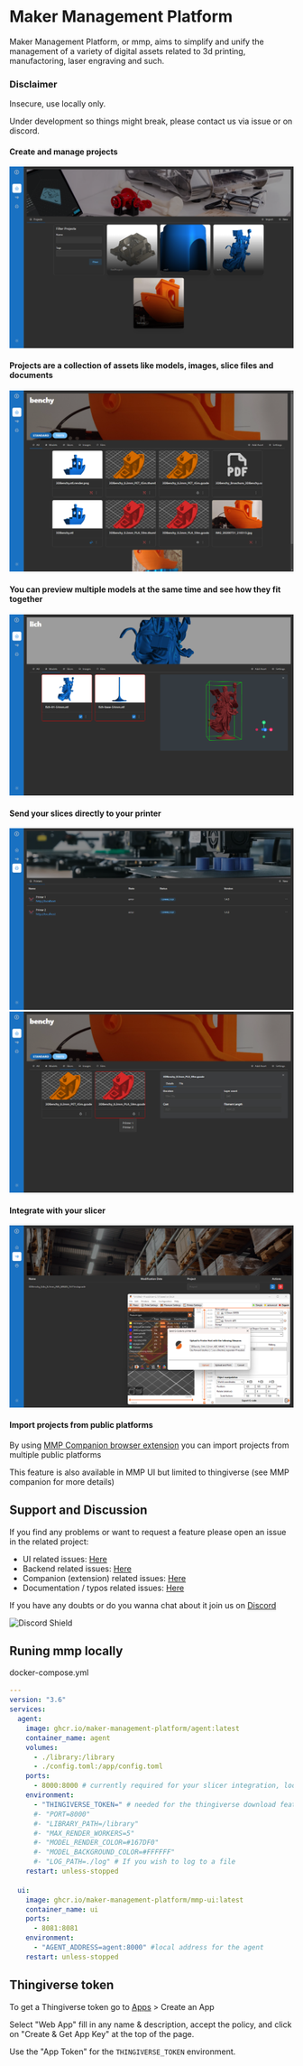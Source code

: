 # Maker Management Platform

Maker Management Platform, or mmp, aims to simplify and unify the management of a variety of digital assets related to 3d printing, manufactoring, laser engraving and such.

### Disclaimer
Insecure, use locally only.

Under development so things might break, please contact us via issue or on discord.

#### Create and manage projects
![Projects](/assets/projects.png)
#### Projects are a collection of assets like models, images, slice files and documents
![Projects](/assets/assets.png)
#### You can preview multiple models at the same time and see how they fit together
![Projects](/assets/model_preview.png)
#### Send your slices directly to your printer
![Projects](/assets/printers.png)
![Projects](/assets/slices_send_to_printer.png)
#### Integrate with your slicer
![Projects](/assets/slicer_integration.png)
#### Import projects from public platforms
By using [MMP Companion browser extension](https://github.com/Maker-Management-Platform/mmp-companion) you can import projects from multiple public platforms

This feature is also available in MMP UI but limited to thingiverse (see MMP companion for more details)


## Support and Discussion
If you find any problems or want to request a feature please open an issue in the related project:
- UI related issues: [Here](https://github.com/Maker-Management-Platform/mmp-ui/issues)
- Backend related issues: [Here](https://github.com/Maker-Management-Platform/agent/issues)
- Companion (extension) related issues: [Here](https://github.com/Maker-Management-Platform/mmp-companion/issues)
- Documentation / typos related issues: [Here](https://github.com/Maker-Management-Platform/docs/issues)

If you have any doubts or do you wanna chat about it join us on [Discord](https://discord.gg/SqxKE3Ve4Z)

![Discord Shield](https://discordapp.com/api/guilds/1013417395777450034/widget.png?style=shield)

## Runing mmp locally

docker-compose.yml
``` yaml
---
version: "3.6"
services:
  agent:
    image: ghcr.io/maker-management-platform/agent:latest
    container_name: agent
    volumes:
      - ./library:/library
      - ./config.toml:/app/config.toml
    ports:
      - 8000:8000 # currently required for your slicer integration, looking for a workaround
    environment:
      - "THINGIVERSE_TOKEN=" # needed for the thingiverse download feature
      #- "PORT=8000"
      #- "LIBRARY_PATH=/library"
      #- "MAX_RENDER_WORKERS=5"
      #- "MODEL_RENDER_COLOR=#167DF0"
      #- "MODEL_BACKGROUND_COLOR=#FFFFFF"
      #- "LOG_PATH=./log" # If you wish to log to a file
    restart: unless-stopped

  ui:
    image: ghcr.io/maker-management-platform/mmp-ui:latest
    container_name: ui
    ports:
      - 8081:8081
    environment:
      - "AGENT_ADDRESS=agent:8000" #local address for the agent
    restart: unless-stopped

```

## Thingiverse token

To get a Thingiverse token go to [Apps](https://www.thingiverse.com/apps/create) > Create an App

Select "Web App" fill in any name & description, accept the policy, and click on "Create & Get App Key" at the top of the page.

Use the "App Token" for the `THINGIVERSE_TOKEN` environment.
